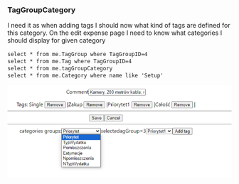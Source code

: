 ### TagGroupCategory

I need it as when adding tags I should now what kind of tags are defined for this category.
On the edit expense page I need to know what categories I should display for given category 
```
select * from me.TagGroup where TagGroupID=4
select * from me.Tag where TagGroupID=4
select * from me.tagGroupCategory
select * from me.Category where name like 'Setup'
```

![](Images/20240621193905.png)
